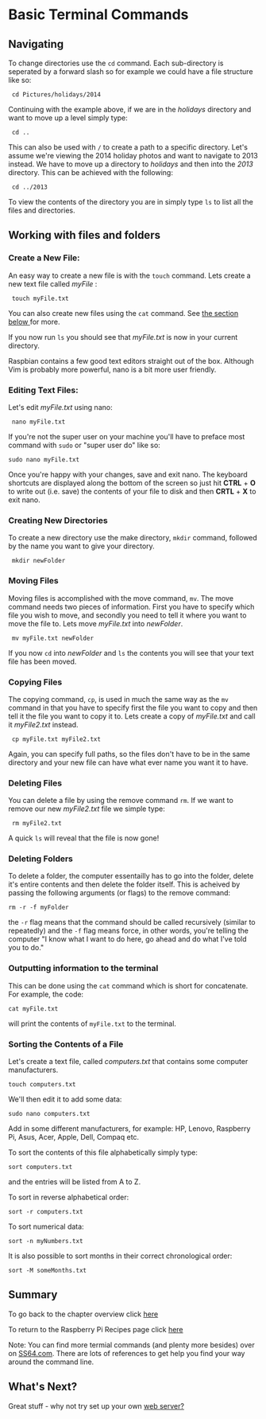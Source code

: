 # Basic Terminal Commands

## Navigating

To change directories use the `cd` command. Each sub-directory is seperated by a forward slash so for example we could have a file structure like so:

```
 cd Pictures/holidays/2014
```
Continuing with the example above, if we are in the *holidays* directory and want to move up a level simply type: 

```
 cd ..
```

This can also be used with `/` to create a path to a specific directory. Let's assume we're viewing the 2014 holiday photos and want to navigate to 2013 instead. We have to move up a directory to *holidays* and then into the *2013* directory. This can be achieved with the following:

```
 cd ../2013
```

To view the contents of the directory you are in simply type `ls` to list all the files and directories.  

## Working with files and folders

### Create a New File:
An easy way to create a new file is with the `touch` command. Lets create a new text file called _myFile_ :

```
 touch myFile.txt
```

You can also create new files using the `cat` command. See <a href="#Outputting_information_to_the_terminal">the section below </a>for more.

If you now run `ls` you should see that *myFile.txt* is now in your current directory.

Raspbian contains a few good text editors straight out of the box. Although Vim is probably more powerful, nano is a bit more user friendly. 

### Editing Text Files:
Let's edit *myFile.txt* using nano:

```
 nano myFile.txt
```

If you're not the super user on your machine you'll have to preface most command with `sudo` or "super user do" like so:

```
sudo nano myFile.txt
```

Once you're happy with your changes, save and exit nano. The keyboard shortcuts are displayed along the bottom of the screen so just hit __CTRL__ + __O__ to write out (i.e. save) the contents of your file to disk and then __CRTL__ + __X__ to exit nano. 

### Creating New Directories

To create a new directory use the make directory, `mkdir` command, followed by the name you want to give your directory.

```
 mkdir newFolder
```

### Moving Files 
Moving files is accomplished with the move command, `mv`. The move command needs two pieces of information. First you have to specify which file you wish to move, and secondly you need to tell it where you want to move the file to. Lets move *myFile.txt* into *newFolder*. 

```
 mv myFile.txt newFolder

```

If you now `cd` into *newFolder* and `ls` the contents you will see that your text file has been moved.

### Copying Files
The copying command, `cp`, is used in much the same way as the `mv` command in that you have to specify first the file you want to copy and then tell it the file you want to copy it to. Lets create a copy of *myFile.txt* and call it *myFile2.txt* instead.

```
 cp myFile.txt myFile2.txt
```

Again, you can specify full paths, so the files don't have to be in the same directory and your new file can have what ever name you want it to have. 

### Deleting Files
You can delete a file by using the remove command `rm`. If we want to remove our new *myFile2.txt* file we simple type: 

```
 rm myFile2.txt
```

A quick `ls` will reveal that the file is now gone!

### Deleting Folders

To delete a folder, the computer essentailly has to go into the folder, delete it's entire contents and then delete the folder itself. This is acheived by passing the following arguments (or flags) to the remove command:

```
rm -r -f myFolder
```

the `-r` flag means that the command should be called recursively (similar to repeatedly) and the `-f` flag means force, in other words, you're telling the computer "I know what I want to do here, go ahead and do what I've told you to do."

### Outputting information to the terminal  

This can be done using the `cat` command which is short for concatenate. For example, the code:

```
cat myFile.txt
```

will print the contents of `myFile.txt` to the terminal.

### Sorting the Contents of a File
Let's create a text file, called _computers.txt_ that contains some computer manufacturers. 

```
touch computers.txt
```

We'll then edit it to add some data:

```
sudo nano computers.txt
```


Add in some different manufacturers, for example: HP, Lenovo, Raspberry Pi, Asus, Acer, Apple, Dell, Compaq etc.

To sort the contents of this file alphabetically simply type:

```
sort computers.txt
```

and the entries will be listed from A to Z.

To sort in reverse alphabetical order:

```
sort -r computers.txt
```

To sort numerical data:

```
sort -n myNumbers.txt
```

It is also possible to sort months in their correct chronological order:

```
sort -M someMonths.txt
```
## Summary

To go back to the chapter overview click [here](mdwiki.html#!00overview.md)

To return to the Raspberry Pi Recipes page click [here](http://domhnallohanlon.github.io/rpi)

Note: You can find more termial commands (and plenty more besides) over on <a href="http://ss64.com" target="_blank">SS64.com</a>. There are lots of references to get help you find your way around the command line.

## What's Next?

Great stuff - why not try set up your own [web server?](mdwiki.html#!01overview.md)